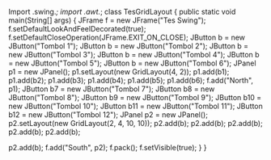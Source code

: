 Import .swing.*;
import .awt.*;
class TesGridLayout {
public static void main(String[] args) {
JFrame f = new JFrame("Tes Swing");
f.setDefaultLookAndFeelDecorated(true);
f.setDefaultCloseOperation(JFrame.EXIT_ON_CLOSE);
JButton b = new JButton("Tombol 1");
JButton b = new JButton("Tombol 2");
JButton b = new JButton("Tombol 3");
JButton b = new JButton("Tombol 4");
JButton b = new JButton("Tombol 5");
JButton b = new JButton("Tombol 6");
JPanel p1 = new JPanel();
p1.setLayout(new GridLayout(4, 2));
p1.add(b1);
p1.add(b2);
p1.add(b3);
p1.add(b4);
p1.add(b5);
p1.add(b6);
f.add("North", p1);
JButton b7 = new JButton("Tombol 7");
JButton b8 = new JButton("Tombol 8");
JButton b9 = new JButton("Tombol 9");
JButton b10 = new JButton("Tombol 10");
JButton b11 = new JButton("Tombol 11");
JButton b12 = new JButton("Tombol 12");
JPanel p2 = new JPanel();
p2.setLayout(new GridLayout(2, 4, 10, 10));
p2.add(b);
p2.add(b);
p2.add(b);
p2.add(b);
p2.add(b);

p2.add(b);
f.add("South", p2);
f.pack();
f.setVisible(true);
}
}
